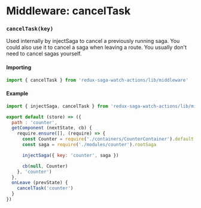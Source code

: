 # Middleware: cancelTask

### `cancelTask(key)`

Used internally by injectSaga to cancel a previously running saga. You could also use it to cancel a saga when leaving a route. You usually don't need to cancel sagas yourself.

#### Importing

```js
import { cancelTask } from 'redux-saga-watch-actions/lib/middleware'
```

#### Example

```js
import { injectSaga, cancelTask } from 'redux-saga-watch-actions/lib/middleware'

export default (store) => ({
  path : 'counter',
  getComponent (nextState, cb) {
    require.ensure([], (require) => {
      const Counter = require('./containers/CounterContainer').default
      const saga = require('./modules/counter').rootSaga

      injectSaga({ key: 'counter', saga })

      cb(null, Counter)
    }, 'counter')
  },
  onLeave (prevState) {
    cancelTask('counter')
  }
})

```
